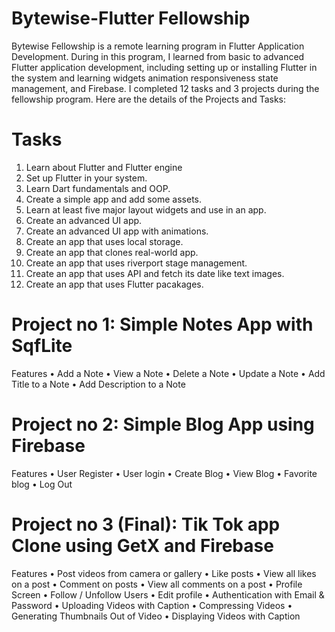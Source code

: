 # Bytewise-Flutter Fellowship

Bytewise Fellowship is a remote learning program in Flutter Application Development. During  in this program, I learned from basic to advanced Flutter application development, including setting up or installing Flutter in the system and learning widgets animation responsiveness state management, and Firebase. I completed 12 tasks and 3 projects during the fellowship program.
Here are the details of the Projects and Tasks:
# Tasks
1.	Learn about Flutter and Flutter engine
2.	Set up Flutter in your system.
3.	Learn Dart fundamentals and OOP.
4.	Create a simple app and add some assets.
5.	Learn at least five major layout widgets and use in an app.
6.	Create an advanced UI app.
7.	Create an advanced UI app with animations.
8.	Create an app that uses local storage.
9.	Create an app that clones real-world app.
10.	Create an app that uses riverport stage management.
11.	Create an app that uses API and fetch its date like text images.
12.	Create an app that uses Flutter pacakages.

# Project no 1: Simple Notes App with SqfLite
Features
•	Add a Note
•	View a Note
•	Delete a Note
•	Update a Note
•	Add Title to a Note
•	Add Description to a Note

# Project no 2: Simple Blog App using Firebase
Features
•	User Register
•	User login
•	Create Blog
•	View Blog
•	Favorite blog
•	Log Out

# Project no 3 (Final): Tik Tok app Clone using GetX and Firebase
Features
•	Post videos from camera or gallery
•	Like posts
•	View all likes on a post
•	Comment on posts
•	View all comments on a post
•	Profile Screen
•	Follow / Unfollow Users
•	Edit profile
•	Authentication with Email & Password
•	Uploading Videos with Caption
•	Compressing Videos
•	Generating Thumbnails Out of Video
•	Displaying Videos with Caption


